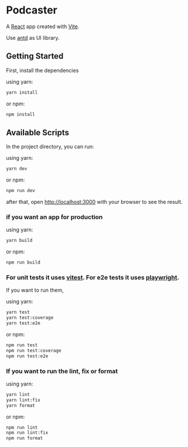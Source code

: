 # Podcaster

A [React](https://reactjs.org/) app created with [Vite](https://vitejs.dev/).

Use [antd](https://ant.design/) as UI library.

## Getting Started

First, install the dependencies

using yarn:

```bash
yarn install
```

or npm:

```bash
npm install
```

## Available Scripts

In the project directory, you can run:

using yarn:

```bash
yarn dev
```

or npm:

```bash
npm run dev
```

after that, open [http://localhost:3000](http://localhost:3000) with your browser to see the result.

### if you want an app for production

using yarn:

```bash
yarn build
```

or npm:

```bash
npm run build
```

### For unit tests it uses [vitest](https://vitest.dev/). For e2e tests it uses [playwright](https://playwright.dev/).

If you want to run them,

using yarn:

```bash
yarn test
yarn test:coverage
yarn test:e2e
```

or npm:

```bash
npm run test
npm run test:coverage
npm run test:e2e
```

### If you want to run the lint, fix or format

using yarn:

```bash
yarn lint
yarn lint:fix
yarn format
```

or npm:

```bash
npm run lint
npm run lint:fix
npm run format
```

